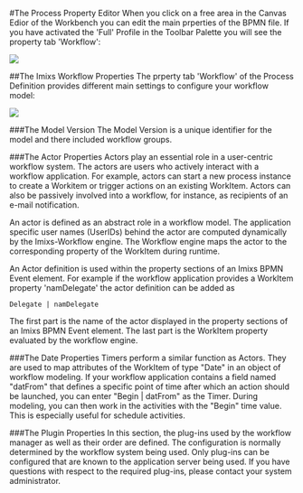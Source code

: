 #The Process Property Editor
When you click on a free area in the Canvas Edior of the Workbench you can edit the main prperties of the BPMN file. If you have activated the 'Full' Profile in the Toolbar Palette you will see the property tab 'Workflow':
 
<img src="../images/modelling/bpmn_screen_14.png"/>  
 
   
##The Imixs Workflow Properties
The prperty tab 'Workflow' of the Process Definition provides different main settings to configure your workflow model:
    
<img src="../images/modelling/bpmn_screen_15.png" /> 
 
###The Model Version
The Model Version is a unique identifier for the model and there included workflow groups.
 
###The Actor Properties
Actors play an essential role in a user-centric workflow system. The actors are users who actively  interact with a workflow application. For example, actors can start a new process instance to create a Workitem or trigger actions on an existing WorkItem. Actors can also be passively involved into a workflow, for instance, as recipients of an e-mail notification. 
 
An actor is defined as an abstract role in a workflow model. The application specific user names (UserIDs) behind the actor are computed dynamically by the Imixs-Workflow engine. The Workflow engine maps the actor to the corresponding property of the WorkItem during runtime.
 
An Actor definition is used within the property sections of an Imixs BPMN Event element.  For example if the workflow application provides a WorkItem property 'namDelegate' the actor definition can be added as 
 
    Delegate | namDelegate
 
The first part is the name of the actor displayed in the property sections of an Imixs BPMN Event element. The last part is the WorkItem property evaluated by the workflow engine.
 

###The Date Properties
Timers perform a similar function as Actors. They are used to map attributes of the WorkItem of  type "Date" in an object of workflow modeling. If your workflow application contains a field named  "datFrom" that defines a specific point of time after which an action should be launched, you can enter "Begin | datFrom" as the Timer. During modeling, you can then work in the activities with the "Begin" time value. This is especially useful for schedule activities.

###The Plugin Properties
In this section, the plug-ins used by the workflow manager as well as their order are defined.  The configuration is normally determined by the workflow system being used. Only plug-ins can be 
configured that are known to the application server being used. If you have questions with respect to the required plug-ins, please contact your system administrator.   

